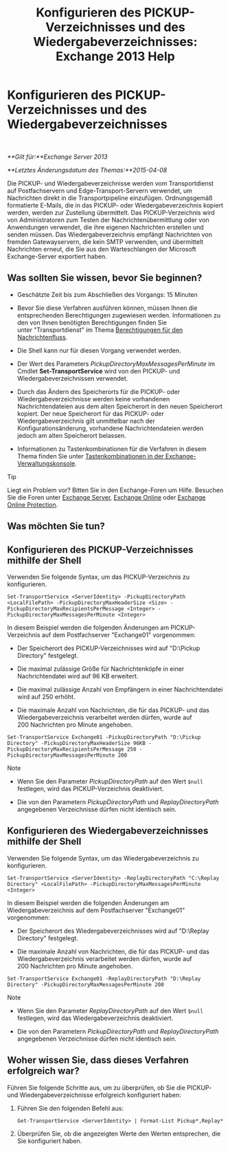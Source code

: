 ﻿---
title: 'Konfigurieren des PICKUP-Verzeichnisses und des Wiedergabeverzeichnisses: Exchange 2013 Help'
TOCTitle: Konfigurieren des PICKUP-Verzeichnisses und des Wiedergabeverzeichnisses
ms:assetid: c9ca7358-9a08-4f57-89d0-910e4438df8a
ms:mtpsurl: https://technet.microsoft.com/de-de/library/Bb124549(v=EXCHG.150)
ms:contentKeyID: 50476684
ms.date: 04/24/2018
mtps_version: v=EXCHG.150
ms.translationtype: HT
---

# Konfigurieren des PICKUP-Verzeichnisses und des Wiedergabeverzeichnisses

 

_**Gilt für:**Exchange Server 2013_

_**Letztes Änderungsdatum des Themas:**2015-04-08_

Die PICKUP- und Wiedergabeverzeichnisse werden vom Transportdienst auf Postfachservern und Edge-Transport-Servern verwendet, um Nachrichten direkt in die Transportpipeline einzufügen. Ordnungsgemäß formatierte E-Mails, die in das PICKUP- oder Wiedergabeverzeichnis kopiert werden, werden zur Zustellung übermittelt. Das PICKUP-Verzeichnis wird von Administratoren zum Testen der Nachrichtenübermittlung oder von Anwendungen verwendet, die ihre eigenen Nachrichten erstellen und senden müssen. Das Wiedergabeverzeichnis empfängt Nachrichten von fremden Gatewayservern, die kein SMTP verwenden, und übermittelt Nachrichten erneut, die Sie aus den Warteschlangen der Microsoft Exchange-Server exportiert haben.

## Was sollten Sie wissen, bevor Sie beginnen?

  - Geschätzte Zeit bis zum Abschließen des Vorgangs: 15 Minuten

  - Bevor Sie diese Verfahren ausführen können, müssen Ihnen die entsprechenden Berechtigungen zugewiesen werden. Informationen zu den von Ihnen benötigten Berechtigungen finden Sie unter "Transportdienst" im Thema [Berechtigungen für den Nachrichtenfluss](mail-flow-permissions-exchange-2013-help.md).

  - Die Shell kann nur für diesen Vorgang verwendet werden.

  - Der Wert des Parameters *PickupDirectoryMaxMessagesPerMinute* im Cmdlet **Set-TransportService** wird von den PICKUP- und Wiedergabeverzeichnissen verwendet.

  - Durch das Ändern des Speicherorts für die PICKUP- oder Wiedergabeverzeichnisse werden keine vorhandenen Nachrichtendateien aus dem alten Speicherort in den neuen Speicherort kopiert. Der neue Speicherort für das PICKUP- oder Wiedergabeverzeichnis gilt unmittelbar nach der Konfigurationsänderung, vorhandene Nachrichtendateien werden jedoch am alten Speicherort belassen.

  - Informationen zu Tastenkombinationen für die Verfahren in diesem Thema finden Sie unter [Tastenkombinationen in der Exchange-Verwaltungskonsole](keyboard-shortcuts-in-the-exchange-admin-center-exchange-online-protection-help.md).


> [!TIP]
> Liegt ein Problem vor? Bitten Sie in den Exchange-Foren um Hilfe. Besuchen Sie die Foren unter <A href="https://go.microsoft.com/fwlink/p/?linkid=60612">Exchange Server</A>, <A href="https://go.microsoft.com/fwlink/p/?linkid=267542">Exchange Online</A> oder <A href="https://go.microsoft.com/fwlink/p/?linkid=285351">Exchange Online Protection</A>.



## Was möchten Sie tun?

## Konfigurieren des PICKUP-Verzeichnisses mithilfe der Shell

Verwenden Sie folgende Syntax, um das PICKUP-Verzeichnis zu konfigurieren.

    Set-TransportService <ServerIdentity> -PickupDirectoryPath <LocalFilePath> -PickupDirectoryMaxHeaderSize <Size> -PickupDirectoryMaxRecipientsPerMessage <Integer> -PickupDirectoryMaxMessagesPerMinute <Integer>

In diesem Beispiel werden die folgenden Änderungen am PICKUP-Verzeichnis auf dem Postfachserver "Exchange01" vorgenommen:

  - Der Speicherort des PICKUP-Verzeichnisses wird auf "D:\\Pickup Directory" festgelegt.

  - Die maximal zulässige Größe für Nachrichtenköpfe in einer Nachrichtendatei wird auf 96 KB erweitert.

  - Die maximal zulässige Anzahl von Empfängern in einer Nachrichtendatei wird auf 250 erhöht.

  - Die maximale Anzahl von Nachrichten, die für das PICKUP- und das Wiedergabeverzeichnis verarbeitet werden dürfen, wurde auf 200 Nachrichten pro Minute angehoben.

<!-- end list -->

    Set-TransportService Exchange01 -PickupDirectoryPath "D:\Pickup Directory" -PickupDirectoryMaxHeaderSize 96KB -PickupDirectoryMaxRecipientsPerMessage 250 -PickupDirectoryMaxMessagesPerMinute 200


> [!NOTE]
> <UL>
> <LI>
> <P>Wenn Sie den Parameter <EM>PickupDirectoryPath</EM> auf den Wert <CODE>$null</CODE> festlegen, wird das PICKUP-Verzeichnis deaktiviert.</P>
> <LI>
> <P>Die von den Parametern <EM>PickupDirectoryPath</EM> und <EM>ReplayDirectoryPath</EM> angegebenen Verzeichnisse dürfen nicht identisch sein.</P></LI></UL>



## Konfigurieren des Wiedergabeverzeichnisses mithilfe der Shell

Verwenden Sie folgende Syntax, um das Wiedergabeverzeichnis zu konfigurieren.

    Set-TransportService <ServerIdentity> -ReplayDirectoryPath "C:\Replay Directory" <LocalFilePath> -PickupDirectoryMaxMessagesPerMinute <Integer>

In diesem Beispiel werden die folgenden Änderungen am Wiedergabeverzeichnis auf dem Postfachserver "Exchange01" vorgenommen:

  - Der Speicherort des Wiedergabeverzeichnisses wird auf "D:\\Replay Directory" festgelegt.

  - Die maximale Anzahl von Nachrichten, die für das PICKUP- und das Wiedergabeverzeichnis verarbeitet werden dürfen, wurde auf 200 Nachrichten pro Minute angehoben.

<!-- end list -->

    Set-TransportService Exchange01 -ReplayDirectoryPath "D:\Replay Directory" -PickupDirectoryMaxMessagesPerMinute 200


> [!NOTE]
> <UL>
> <LI>
> <P>Wenn Sie den Parameter <EM>ReplayDirectoryPath</EM> auf den Wert <CODE>$null</CODE> festlegen, wird das Wiedergabeverzeichnis deaktiviert.</P>
> <LI>
> <P>Die von den Parametern <EM>PickupDirectoryPath</EM> und <EM>ReplayDirectoryPath</EM> angegebenen Verzeichnisse dürfen nicht identisch sein.</P></LI></UL>



## Woher wissen Sie, dass dieses Verfahren erfolgreich war?

Führen Sie folgende Schritte aus, um zu überprüfen, ob Sie die PICKUP- und Wiedergabeverzeichnisse erfolgreich konfiguriert haben:

1.  Führen Sie den folgenden Befehl aus:
    
        Get-TransportService <ServerIdentity> | Format-List Pickup*,Replay*

2.  Überprüfen Sie, ob die angezeigten Werte den Werten entsprechen, die Sie konfiguriert haben.

